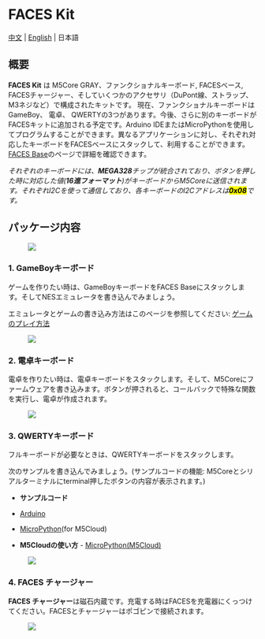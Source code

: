 # FACES Kit

[中文](zh_CN/product_documents/m5stack-core/face_kit) | [English](en/product_documents/m5stack-core/face_kit) | 日本語

## 概要

**FACES Kit** は M5Core GRAY、ファンクショナルキーボード, FACESベース, FACESチャージャー、そしていくつかのアクセサリ（DuPont線、ストラップ、M3ネジなど）で構成されたキットです。 現在、ファンクショナルキーボードはGameBoy、 電卓、 QWERTYの3つがあります。今後、さらに別のキーボードがFACESキットに追加される予定です。Arduino IDEまたはMicroPythonを使用してプログラムすることができます。異なるアプリケーションに対し、それぞれ対応したキーボードをFACESベースにスタックして、利用することができます。[FACES Base](ja/product_documents/bases/face_base)のページで詳細を確認できます。

*それぞれのキーボードには、**MEGA328**チップが統合されており、ボタンを押した時に対応した値(**16進フォーマット**)がキーボードからM5Coreに送信されます。それぞれI2Cを使って通信しており、各キーボードのI2Cアドレスは<mark>**0x08**</mark>です。*

## パッケージ内容

<figure>
    <img src="assets/img/product_pics/core/faces_kit/faces_kit.jpg">
</figure>

### 1. GameBoyキーボード

ゲームを作りたい時は、GameBoyキーボードをFACES Baseにスタックします。そしてNESエミュレータを書き込んでみましょう。

エミュレータとゲームの書き込み方法はこのページを参照してください: [ゲームのプレイ方法](ja/quick_start/faces/gameboy_burn_a_nes_game)

<figure>
    <img src="assets/img/product_pics/core/faces_kit/gameboy_01.jpg">
</figure>

### 2. 電卓キーボード

電卓を作りたい時は、電卓キーボードをスタックします。そして、M5Coreにファームウェアを書き込みます。ボタンが押されると、コールバックで特殊な関数を実行し、電卓が作成されます。

<figure>
    <img src="assets/img/product_pics/core/faces_kit/calculator.jpg">
</figure>

### 3. QWERTYキーボード

フルキーボードが必要なときは、QWERTYキーボードをスタックします。

次のサンプルを書き込んでみましょう。(サンプルコードの機能: M5Coreとシリアルターミナルにterminal押したボタンの内容が表示されます。)

- **サンプルコード**
 - [Arduino](https://github.com/m5stack/M5Stack/tree/master/examples/Modules/FACES)
 - [MicroPython](https://github.com/m5stack/M5Cloud/tree/master/examples/FACES)(for M5Cloud)

- **M5Cloudの使い方** - [MicroPython(M5Cloud)](ja/quick_start/m5core/m5stack_core_get_started_MicroPython_m5cloud)

<figure>
    <img src="assets/img/product_pics/core/faces_kit/qwerty.jpg">
</figure>

### 4. FACES チャージャー

**FACES チャージャー**は磁石内蔵です。充電する時はFACESを充電器にくっつけてください。FACESとチャージャーはポゴピンで接続されます。

<figure>
    <img src="assets/img/product_pics/core/faces_kit/charger.jpg">
</figure>
